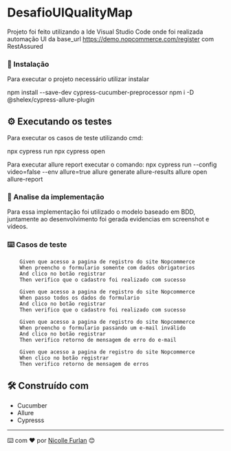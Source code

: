 # DesafioUIQualityMap

Projeto foi feito utilizando a Ide Visual Studio Code onde foi realizada automação UI da base_url https://demo.nopcommerce.com/register com RestAssured

### 🔧 Instalação

Para executar o projeto necessário utilizar instalar

npm install --save-dev cypress-cucumber-preprocessor
npm i -D @shelex/cypress-allure-plugin

## ⚙️ Executando os testes

Para executar os casos de teste utilizando cmd:

npx cypress run
npx cypress open

Para executar allure report executar o comando:
npx cypress run --config video=false --env allure=true
allure generate allure-results
allure open allure-report

### 🔩 Analise da implementação

Para essa implementação foi utilizado o modelo baseado em BDD, juntamente ao desenvolvimento foi gerada evidencias em screenshot e vídeos.

### ⌨️ Casos de teste

        Given que acesso a pagina de registro do site Nopcommerce
        When preencho o formulario somente com dados obrigatorios
        And clico no botão registrar
        Then verifico que o cadastro foi realizado com sucesso

        Given que acesso a pagina de registro do site Nopcommerce
        When passo todos os dados do formulario
        And clico no botão registrar
        Then verifico que o cadastro foi realizado com sucesso    

        Given que acesso a pagina de registro do site Nopcommerce
        When preencho o formulario passando um e-mail inválido
        And clico no botão registrar
        Then verifico retorno de mensagem de erro do e-mail

        Given que acesso a pagina de registro do site Nopcommerce
        When clico no botão registrar
        Then verifico retorno de mensagem de erros

## 🛠️ Construído com

- Cucumber
- Allure
- Cypresss

---
⌨️ com ❤️ por [Nicolle Furlan](https://www.linkedin.com/in/nicollefurlan/) 😊
